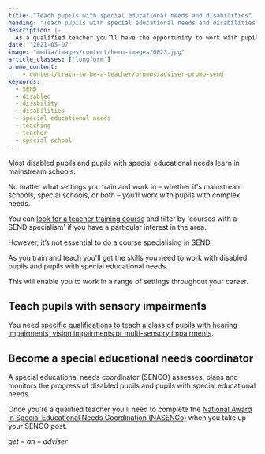 ```yaml
---
title: "Teach pupils with special educational needs and disabilities"
heading: "Teach pupils with special educational needs and disabilities (SEND)"
description: |-
  As a qualified teacher you’ll have the opportunity to work with pupils with complex needs, no matter what setting you work in.
date: "2021-05-07"
image: "media/images/content/hero-images/0023.jpg"
article_classes: ['longform']
promo_content:
    - content/train-to-be-a-teacher/promos/adviser-promo-send
keywords:
  - SEND
  - disabled
  - disability  
  - disabilities
  - special educational needs
  - teaching
  - teacher
  - special school
---
```

Most disabled pupils and pupils with special educational needs learn in mainstream schools.

No matter what settings you train and work in – whether it's mainstream schools, special schools, or both – you’ll work with pupils with complex needs.

You can [look for a teacher training course](https://www.find-postgraduate-teacher-training.service.gov.uk/start/subject?l=2) and filter by 'courses with a SEND specialism' if you have a particular interest in the area.

However, it’s not essential to do a course specialising in SEND.

As you train and teach you'll get the skills you need to work with disabled pupils and pupils with special educational needs.

This will enable you to work in a range of settings throughout your career.

## Teach pupils with sensory impairments

You need [specific qualifications to teach a class of pupils with hearing impairments, vision impairments or multi-sensory impairments](https://www.gov.uk/guidance/mandatory-qualifications-specialist-teachers).

## Become a special educational needs coordinator

A special educational needs coordinator (SENCO) assesses, plans and monitors the progress of disabled pupils and pupils with special educational needs.

Once you’re a qualified teacher you'll need to complete the [National Award in Special Educational Needs Coordination (NASENCo)](https://nasen.org.uk/page/nasenco) when you take up your SENCO post.

$get-an-adviser$
